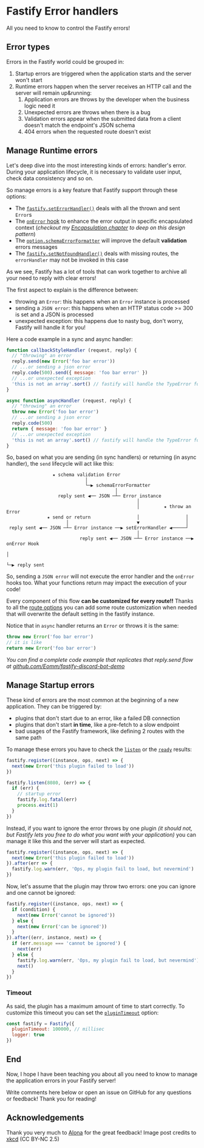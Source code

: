 # Fastify Error handlers

All you need to know to control the Fastify errors!

## Error types

Errors in the Fastify world could be grouped in:

1. Startup errors are triggered when the application starts and the server won't start
1. Runtime errors happen when the server receives an HTTP call and the server will remain up&running:
   1. Application errors are throws by the developer when the business logic need it
   1. Unexpected errors are throws when there is a bug
   1. Validation errors appear when the submitted data from a client doesn't match the endpoint's JSON schema
   1. 404 errors when the requested route doesn't exist

## Manage Runtime errors

Let's deep dive into the most interesting kinds of errors: handler's error.
During your application lifecycle, it is necessary to validate user input, check data consistency and so on.

So manage errors is a key feature that Fastify support through these options:

- The [`fastify.setErrorHandler()`](https://www.fastify.io/docs/v3.8.x/Server/#seterrorhandler) deals with all the thrown and sent `Error`s
- The [`onError` hook](https://www.fastify.io/docs/v3.8.x/Hooks/#onerror) to enhance the error output in specific encapsulated context (_checkout my [Encapsulation chapter](https://dev.to/eomm/fastify-demo-goes-to-production-499c) to deep on this design pattern_)
- The [`option.schemaErrorFormatter`](https://www.fastify.io/docs/v3.8.x/Server/#schemaerrorformatter) will improve the default **validation** errors messages
- The [`fastify.setNotFoundHandler()`](https://www.fastify.io/docs/v3.8.x/Server/#setnotfoundhandler) deals with missing routes, the `errorHandler` may  not be invoked in this case

As we see, Fastify has a lot of tools that can work together to archive all your need to reply with clear errors!

The first aspect to explain is the difference between:

- throwing an `Error`: this happens when an `Error` instance is processed
- sending a `JSON error`: this happens when an HTTP status code >= 300 is set and a JSON is processed
- unexpected exception: this happens due to nasty bug, don't worry, Fastify will handle it for you!

Here a code example in a sync and async handler:

```js
function callbackStyleHandler (request, reply) {
  // "throwing" an error
  reply.send(new Error('foo bar error'))
  // ...or sending a json error
  reply.code(500).send({ message: 'foo bar error' })
  // ...or unexpected exception
  'this is not an array'.sort() // fastify will handle the TypeError for you
}

async function asyncHandler (request, reply) {
  // "throwing" an error
  throw new Error('foo bar error')
  // ...or sending a json error
  reply.code(500)
  return { message: 'foo bar error' }
  // ...or unexpected exception
  'this is not an array'.sort() // fastify will handle the TypeError for you
}
```

So, based on what you are sending (in sync handlers) or returning (in async handler), the `send` lifecycle will act like this:

```
                 ★ schema validation Error
                             │
                             └─▶ schemaErrorFormatter
                                        │
                   reply sent ◀── JSON ─┴─ Error instance
                                                │
                                                │         ★ throw an Error
               ★ send or return                 │                 │
                      │                         ▼                 │
 reply sent ◀── JSON ─┴─ Error instance ──▶ setErrorHandler ◀─────┘
                                                │
                           reply sent ◀── JSON ─┴─ Error instance ──▶ onError Hook
                                                                         │
                                                                         └─▶ reply sent
```

So, sending a `JSON error` will not execute the error handler and the `onError` hooks too.
What your functions return may impact the execution of your code!

Every component of this flow **can be customized for every route!!**
Thanks to all the [route options](https://www.fastify.io/docs/v3.8.x/Routes/#options) you can
add some route customization when needed that will overwrite the default setting in the fastify instance.

Notice that in `async` handler returns an `Error` or throws it is the same:

```js
throw new Error('foo bar error')
// it is like
return new Error('foo bar error')
```

_You can find a complete code example that replicates that reply.send flow at [github.com/Eomm/fastify-discord-bot-demo](https://github.com/Eomm/fastify-discord-bot-demo/tree/master/bonus/error-handling)_


## Manage Startup errors

These kind of errors are the most common at the beginning of a new application.
They can be triggered by:

- plugins that don't start due to an error, like a failed DB connection
- plugins that don't start **in time**, like a pre-fetch to a slow endpoint
- bad usages of the Fastify framework, like defining 2 routes with the same path

To manage these errors you have to check the [`listen`](https://www.fastify.io/docs/v3.8.x/Server/#listen) or the [`ready`](https://www.fastify.io/docs/v3.8.x/Server/#ready) results:

```js
fastify.register((instance, ops, next) => {
  next(new Error('this plugin failed to load'))
})

fastify.listen(8080, (err) => {
  if (err) {
    // startup error
    fastify.log.fatal(err)
    process.exit(1)
  }
})
```

Instead, if you want to ignore the error throws by one plugin _(it should not, but Fastify lets you free to do what you want with your application)_
you can manage it like this and the server will start as expected.

```js
fastify.register((instance, ops, next) => {
  next(new Error('this plugin failed to load'))
}).after(err => {
  fastify.log.warn(err, 'Ops, my plugin fail to load, but nevermind')
})
```

Now, let's assume that the plugin may throw two errors: one you can ignore and one cannot be ignored:

```js
fastify.register((instance, ops, next) => {
  if (condition) {
    next(new Error('cannot be ignored'))
  } else {
    next(new Error('can be ignored'))
  }
}).after((err, instance, next) => {
  if (err.message === 'cannot be ignored') {
    next(err)
  } else {
    fastify.log.warn(err, 'Ops, my plugin fail to load, but nevermind')
    next()
  }
})
```

### Timeout

As said, the plugin has a maximum amount of time to start correctly.
To customize this timeout you can set the [`pluginTimeout`](https://www.fastify.io/docs/latest/Server/#plugintimeout) option:

```js
const fastify = Fastify({
  pluginTimeout: 100000, // millisec
  logger: true
})
```

## End

Now, I hope I have been teaching you about all you need to know to manage the application errors in your Fastify server!

Write comments here below or open an issue on GitHub for any questions or feedback!
Thank you for reading!

## Acknowledgements

Thank you very much to [Alona](https://www.linkedin.com/in/alona-neri-loyevska-a80486114/) for the great feedback!
Image post credits to [xkcd](https://xkcd.com/1700/) (CC BY-NC 2.5)
